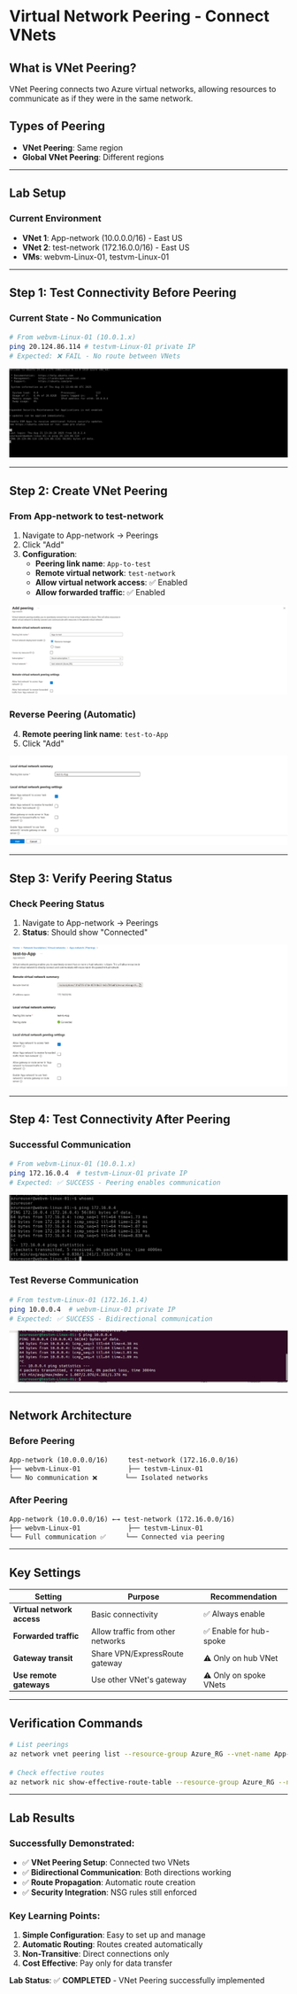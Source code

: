 # Virtual Network Peering - Connect VNets

## What is VNet Peering?
VNet Peering connects two Azure virtual networks, allowing resources to communicate as if they were in the same network.

## Types of Peering
- **VNet Peering**: Same region
- **Global VNet Peering**: Different regions

---

## Lab Setup

### Current Environment
- **VNet 1**: App-network (10.0.0.0/16) - East US
- **VNet 2**: test-network (172.16.0.0/16) - East US
- **VMs**: webvm-Linux-01, testvm-Linux-01

---

## Step 1: Test Connectivity Before Peering

### Current State - No Communication
```bash
# From webvm-Linux-01 (10.0.1.x)
ping 20.124.86.114 # testvm-Linux-01 private IP
# Expected: ❌ FAIL - No route between VNets
```

![alt text](image.png)

---

## Step 2: Create VNet Peering

### From App-network to test-network
1. Navigate to App-network → Peerings
2. Click "Add"
3. **Configuration**:
   - **Peering link name**: `App-to-test`
   - **Remote virtual network**: `test-network`
   - **Allow virtual network access**: ✅ Enabled
   - **Allow forwarded traffic**: ✅ Enabled

![alt text](image-1.png)

### Reverse Peering (Automatic)
4. **Remote peering link name**: `test-to-App`
5. Click "Add"

![alt text](image-2.png)

---

## Step 3: Verify Peering Status

### Check Peering Status
1. Navigate to App-network → Peerings
2. **Status**: Should show "Connected"

![alt text](image-3.png)

---

## Step 4: Test Connectivity After Peering

### Successful Communication
```bash
# From webvm-Linux-01 (10.0.1.x)
ping 172.16.0.4  # testvm-Linux-01 private IP
# Expected: ✅ SUCCESS - Peering enables communication
```

![alt text](image-6.png)

### Test Reverse Communication
```bash
# From testvm-Linux-01 (172.16.1.4)
ping 10.0.0.4  # webvm-Linux-01 private IP
# Expected: ✅ SUCCESS - Bidirectional communication
```

![alt text](image-5.png)

---

## Network Architecture

### Before Peering
```
App-network (10.0.0.0/16)     test-network (172.16.0.0/16)
├── webvm-Linux-01            ├── testvm-Linux-01
└── No communication ❌       └── Isolated networks
```

### After Peering
```
App-network (10.0.0.0/16) ←→ test-network (172.16.0.0/16)
├── webvm-Linux-01            ├── testvm-Linux-01
└── Full communication ✅     └── Connected via peering
```

---

## Key Settings

| Setting | Purpose | Recommendation |
|---------|---------|----------------|
| **Virtual network access** | Basic connectivity | ✅ Always enable |
| **Forwarded traffic** | Allow traffic from other networks | ✅ Enable for hub-spoke |
| **Gateway transit** | Share VPN/ExpressRoute gateway | ⚠️ Only on hub VNet |
| **Use remote gateways** | Use other VNet's gateway | ⚠️ Only on spoke VNets |

---

## Verification Commands

```bash
# List peerings
az network vnet peering list --resource-group Azure_RG --vnet-name App-network --output table

# Check effective routes
az network nic show-effective-route-table --resource-group Azure_RG --name webvm-linux-01723_z1
```

---

## Lab Results

### Successfully Demonstrated:
- ✅ **VNet Peering Setup**: Connected two VNets
- ✅ **Bidirectional Communication**: Both directions working
- ✅ **Route Propagation**: Automatic route creation
- ✅ **Security Integration**: NSG rules still enforced

### Key Learning Points:
1. **Simple Configuration**: Easy to set up and manage
2. **Automatic Routing**: Routes created automatically
3. **Non-Transitive**: Direct connections only
4. **Cost Effective**: Pay only for data transfer

**Lab Status**: ✅ **COMPLETED** - VNet Peering successfully implemented